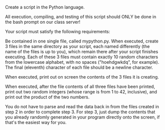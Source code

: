 Create a script in the Python language.

All execution, compiling, and testing of this script should ONLY be done in the bash prompt 
on our class server!

Your script must satisfy the following requirements:

Be contained in one single file, called mypython.py.
When executed, create 3 files in the same directory as your script, each named differently 
(the name of the files is up to you), which remain there after your script finishes executing. 
Each of these 3 files must contain exactly 10 random characters from the lowercase alphabet, 
with no spaces ("hoehdgwkdq", for example). The final (eleventh) character of each file should 
be a newline character.

When executed, print out on screen the contents of the 3 files it is creating.

When executed, after the file contents of all three files have been printed, print out two random 
integers (whose range is from 1 to 42, inclusive), and print out the product of the two numbers.

You do not have to parse and read the data back in from the files created in step 2 in order to 
complete step 3. For step 3, just dump the contents that you already randomly generated in your 
program directly onto the screen, if that's the easiest way for you.